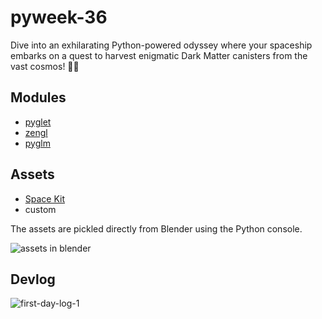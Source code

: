# pyweek-36

Dive into an exhilarating Python-powered odyssey where your spaceship embarks on a quest to harvest enigmatic Dark Matter canisters from the vast cosmos! 🚀🌌

## Modules

- [pyglet](https://github.com/pyglet/pyglet)
- [zengl](https://github.com/szabolcsdombi/zengl)
- [pyglm](https://github.com/Zuzu-Typ/PyGLM)

## Assets

- [Space Kit](https://www.kenney.nl/assets/space-kit)
- custom

The assets are pickled directly from Blender using the Python console.

![assets in blender](https://github.com/szabolcsdombi/pyweek-36/assets/11232402/1e956c8a-1f73-40bf-b875-f62d0b4bfd62)

## Devlog

![first-day-log-1](https://github.com/szabolcsdombi/pyweek-36/assets/11232402/cc73e02c-61a4-4b37-8894-9f576f6e66d7)
